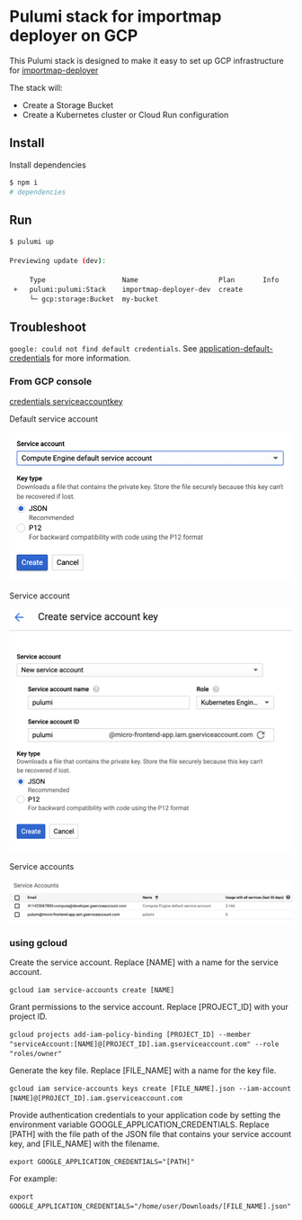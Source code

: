 # Pulumi stack for importmap deployer on GCP

This Pulumi stack is designed to make it easy to set up GCP infrastructure for [importmap-deployer](https://github.com/single-spa/import-map-deployer)

The stack will:

- Create a Storage Bucket
- Create a Kubernetes cluster or Cloud Run configuration

## Install

Install dependencies

```sh
$ npm i
# dependencies
```

## Run

```sh
$ pulumi up

Previewing update (dev):

     Type                   Name                    Plan       Info
 +   pulumi:pulumi:Stack    importmap-deployer-dev  create
     └─ gcp:storage:Bucket  my-bucket
```

## Troubleshoot

`google: could not find default credentials`. See [application-default-credentials](https://developers.google.com/accounts/docs/application-default-credentials) for more information.

### From GCP console

[credentials serviceaccountkey](https://console.cloud.google.com/apis/credentials/serviceaccountkey)

Default service account

![](./images/Create-GCP-Default-Service-Account.png)

Service account

![](./images/Create-GCP-Service-Account.png)

Service accounts

![](./images/GCP-Service-Accounts.png)

### using gcloud

Create the service account. Replace [NAME] with a name for the service account.

`gcloud iam service-accounts create [NAME]`

Grant permissions to the service account. Replace [PROJECT_ID] with your project ID.

`gcloud projects add-iam-policy-binding [PROJECT_ID] --member "serviceAccount:[NAME]@[PROJECT_ID].iam.gserviceaccount.com" --role "roles/owner"`

Generate the key file. Replace [FILE_NAME] with a name for the key file.

`gcloud iam service-accounts keys create [FILE_NAME].json --iam-account [NAME]@[PROJECT_ID].iam.gserviceaccount.com`

Provide authentication credentials to your application code by setting the environment variable GOOGLE_APPLICATION_CREDENTIALS. Replace [PATH] with the file path of the JSON file that contains your service account key, and [FILE_NAME] with the filename. 

`export GOOGLE_APPLICATION_CREDENTIALS="[PATH]"`

For example:

`export GOOGLE_APPLICATION_CREDENTIALS="/home/user/Downloads/[FILE_NAME].json"`